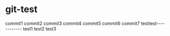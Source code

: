 # git-test
commit1
commit2
commit3
commit4
commit5
commit6
commit7
testtest------------
test1
test2
test3